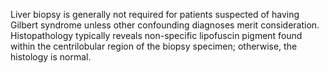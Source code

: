 Liver biopsy is generally not required for patients suspected of having Gilbert syndrome unless other confounding diagnoses merit consideration. Histopathology typically reveals non-specific lipofuscin pigment found within the centrilobular region of the biopsy specimen; otherwise, the histology is normal.